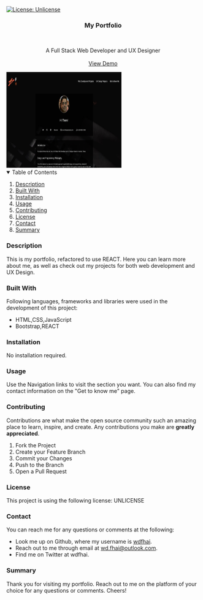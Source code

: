 [![License: Unlicense](https://img.shields.io/badge/license-Unlicense-blue.svg)](http://unlicense.org/)

<div align="center">
    <h3 align="center">My Portfolio</h3>
    <br />
    <p align="center">
    A Full Stack Web Developer and UX Designer
    <br />
    <br />
    <a href="">View Demo</a>
    </p>
</div>

<img src="./preview/preview.png" alt="project preview img" style="height: 250px; width: 300px;">

<details open="open">
    <summary>Table of Contents</summary>
    <ol>
        <li><a href="#about-the-project">Description</a></li>
        <li><a href="#built-with">Built With</a></li></li>
        <li><a href="#installation">Installation</a></li>
        <li><a href="#usage">Usage</a></li>
        <li><a href="#contributing">Contributing</a></li>
        <li><a href="#license">License</a></li>
        <li><a href="#contact">Contact</a></li>
        <li><a href="#summary">Summary</a></li>
    </ol>
</details>

### Description

This is my portfolio, refactored to use REACT. Here you can learn more about me, as well as check out my projects for both web development and UX Design.

### Built With

Following languages, frameworks and libraries were used in the development of this project:

- HTML,CSS,JavaScript
- Bootstrap,REACT

### Installation

No installation required.

### Usage

Use the Navigation links to visit the section you want. You can also find my contact information on the "Get to know me" page.

### Contributing

Contributions are what make the open source community such an amazing place to learn, inspire, and create. Any contributions you make are **greatly appreciated**.

1. Fork the Project
2. Create your Feature Branch
3. Commit your Changes
4. Push to the Branch
5. Open a Pull Request

### License

This project is using the following license: UNLICENSE

### Contact

You can reach me for any questions or comments at the following:

- Look me up on Github, where my username is <span><a href="https://github.com/wdfhai">wdfhai</a></span>.
- Reach out to me through email at wd.fhai@outlook.com.
- Find me on Twitter at wdfhai.

### Summary

Thank you for visiting my portfolio. Reach out to me on the platform of your choice for any questions or comments. Cheers!
